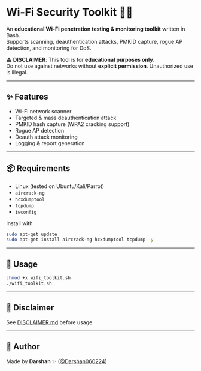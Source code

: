 # Wi-Fi Security Toolkit 🔐📡

An **educational Wi-Fi penetration testing & monitoring toolkit** written in Bash.  
Supports scanning, deauthentication attacks, PMKID capture, rogue AP detection, and monitoring for DoS.  

⚠️ **DISCLAIMER**: This tool is for **educational purposes only**.  
Do not use against networks without **explicit permission**. Unauthorized use is illegal.

---

## ✨ Features
- Wi-Fi network scanner
- Targeted & mass deauthentication attack
- PMKID hash capture (WPA2 cracking support)
- Rogue AP detection
- Deauth attack monitoring
- Logging & report generation

---

## 📦 Requirements
- Linux (tested on Ubuntu/Kali/Parrot)
- `aircrack-ng`
- `hcxdumptool`
- `tcpdump`
- `iwconfig`

Install with:
```bash
sudo apt-get update
sudo apt-get install aircrack-ng hcxdumptool tcpdump -y
```

---

## 🚀 Usage
```bash
chmod +x wifi_toolkit.sh
./wifi_toolkit.sh
```

---

## 📜 Disclaimer
See [DISCLAIMER.md](DISCLAIMER.md) before usage.

---

## 📌 Author
Made by **Darshan** ✨ ([@Darshan060224](https://github.com/Darshan060224))
